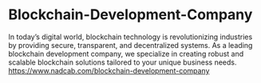 # Blockchain-Development-Company
In today’s digital world, blockchain technology is revolutionizing industries by providing secure, transparent, and decentralized systems. As a leading blockchain development company, we specialize in creating robust and scalable blockchain solutions tailored to your unique business needs.
https://www.nadcab.com/blockchain-development-company
